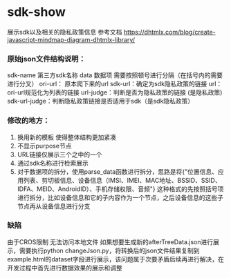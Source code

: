 # sdk-show
展示sdk以及相关的隐私政策信息
参考文档  https://dhtmlx.com/blog/create-javascript-mindmap-diagram-dhtmlx-library/

### 原始json文件结构说明：
sdk-name 第三方sdk名称
data 数据项 需要按照顿号进行分隔（在括号内的需要进行分叉）
ori-url： 原本爬下来的url
sdk-url：确定为sdk隐私政策的链接
url：ori-url规范化为列表的链接
url-judge：判断是否为隐私政策的链接 (是隐私政策)
sdk-url-judge：判断隐私政策链接是否适用于sdk（是sdk隐私政策）

### 修改的地方：
1. 换用新的模板 使得整体结构更加紧凑
2. 不显示purpose节点
3. URL链接仅展示三个之中的一个
4. 通过sdk名称进行检索展示
5. 对于数据项的拆分，使用parse_data函数进行拆分，思路是将{"位置信息、应用列表、剪切板信息、设备信息（IMSI、IMEI、MAC地址、BSSID、SSID、IDFA、MEID、AndroidID）、手机存储权限、音频"} 这种格式的先按照括号项进行拆分，比如设备信息和它的子内容作为一个节点，之后设备信息的这些子节点再从设备信息进行分支

### 缺陷
由于CROS限制 无法访问本地文件 如果想要生成新的afterTreeData.json进行展示，需要执行python changeJson.py，将转换后的json文件结果复制到example.html的dataset字段进行展示，该问题属于次要矛盾后续再进行解决，在开发过程中首先进行数据效果的展示和调整